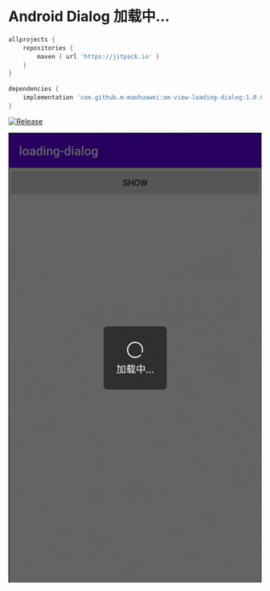 
# Android Dialog 加载中...

```groovy
allprojects {
    repositories {
        maven { url 'https://jitpack.io' }
    }
}
```

```groovy
dependencies {
    implementation 'com.github.m-maohuawei:am-view-loading-dialog:1.0.0'
}
```


[![Release](https://jitpack.io/v/m-maohuawei/am-view-loading-dialog.svg)](https://jitpack.io/#m-maohuawei/am-view-loading-dialog)



![](./photo/1.gif)



